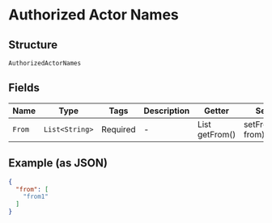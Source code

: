 
# Authorized Actor Names

## Structure

`AuthorizedActorNames`

## Fields

| Name | Type | Tags | Description | Getter | Setter |
|  --- | --- | --- | --- | --- | --- |
| `From` | `List<String>` | Required | - | List<String> getFrom() | setFrom(List<String> from) |

## Example (as JSON)

```json
{
  "from": [
    "from1"
  ]
}
```

